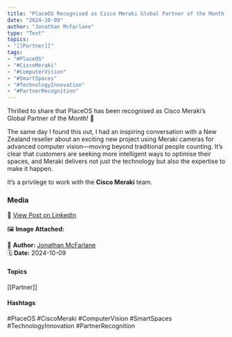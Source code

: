 ```yaml
---
title: "PlaceOS Recognised as Cisco Meraki Global Partner of the Month and Exploring Advanced Computer Vision with Meraki Cameras"  
date: "2024-10-09"  
author: "Jonathan McFarlane"  
type: "Text"  
topics:  
- "[[Partner]]"   
tags:  
- "#PlaceOS"  
- "#CiscoMeraki"  
- "#ComputerVision"  
- "#SmartSpaces"  
- "#TechnologyInnovation"  
- "#PartnerRecognition"  
---
```

Thrilled to share that PlaceOS has been recognised as Cisco Meraki’s Global Partner of the Month! 🎉

The same day I found this out, I had an inspiring conversation with a New Zealand reseller about an exciting new project using Meraki cameras for advanced computer vision—moving beyond traditional people counting. It’s clear that customers are seeking more intelligent ways to optimise their spaces, and Meraki delivers not just the technology but also the expertise to make it happen.

It’s a privilege to work with the **Cisco Meraki** team.

### Media

🔗 [View Post on LinkedIn](https://www.linkedin.com/feed/update/urn:li:activity:7249640266469367808)  
  
🖼 **Image Attached:**  
  
  
👤 **Author:** [Jonathan McFarlane](https://www.linkedin.com/in/jonathanmcfarlane/)  
🗓️ **Date:** 2024-10-09

#### Topics

[[Partner]]  

#### Hashtags

#PlaceOS #CiscoMeraki #ComputerVision #SmartSpaces #TechnologyInnovation #PartnerRecognition